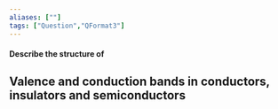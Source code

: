 ```yaml
---
aliases: [""]
tags: ["Question","QFormat3"]
---
```


#### Describe the structure of
## Valence and conduction bands in conductors, insulators and semiconductors
